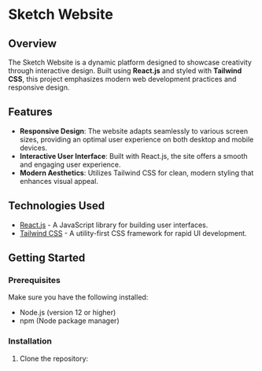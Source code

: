 # Sketch Website

## Overview
The Sketch Website is a dynamic platform designed to showcase creativity through interactive design. Built using **React.js** and styled with **Tailwind CSS**, this project emphasizes modern web development practices and responsive design.

## Features
- **Responsive Design**: The website adapts seamlessly to various screen sizes, providing an optimal user experience on both desktop and mobile devices.
- **Interactive User Interface**: Built with React.js, the site offers a smooth and engaging user experience.
- **Modern Aesthetics**: Utilizes Tailwind CSS for clean, modern styling that enhances visual appeal.

## Technologies Used
- [React.js](https://reactjs.org/) - A JavaScript library for building user interfaces.
- [Tailwind CSS](https://tailwindcss.com/) - A utility-first CSS framework for rapid UI development.

## Getting Started

### Prerequisites
Make sure you have the following installed:
- Node.js (version 12 or higher)
- npm (Node package manager)

### Installation
1. Clone the repository:
